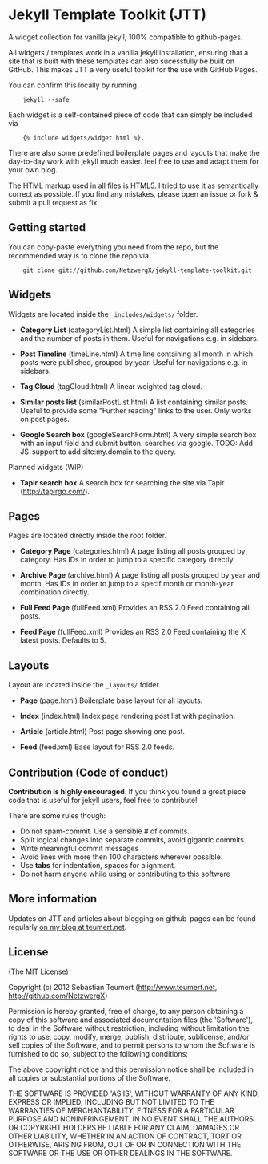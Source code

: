 Jekyll Template Toolkit (JTT)
=============================

A widget collection for vanilla jekyll, 100% compatible to github-pages.

All widgets / templates work in a vanilla jekyll installation, ensuring that a site that is built with these 
templates can also sucessfully be built on GitHub. This makes JTT a very useful toolkit for the use
with GitHub Pages.

You can confirm this locally by running
	
		jekyll --safe

Each widget is a self-contained piece of code that can simply be included via 

		{% include widgets/widget.html %}. 
	
There are also some predefined boilerplate pages and layouts that make the day-to-day work with 
jekyll much easier. feel free to use and adapt them for your own blog.

The HTML markup used in all files is HTML5. I tried to use it as semantically correct as possible.
If you find any mistakes, please open an issue or fork & submit a pull request as fix.
		
	
Getting started
---------------

You can copy-paste everything you need from the repo, but the recommended way is to clone the repo via

		git clone git://github.com/NetzwergX/jekyll-template-toolkit.git


Widgets
-------

Widgets are located inside the `_includes/widgets/` folder.

* **Category List** (categoryList.html)
	A simple list containing all categories and the number of posts in them.
	Useful for navigations e.g. in sidebars.

* **Post Timeline** (timeLine.html)
	A time line containing all month in which posts were published, grouped by year.
	Useful for navigations e.g. in sidebars.

* **Tag Cloud** (tagCloud.html)
	A linear weighted tag cloud. 
	
* **Similar posts list** (similarPostList.html)
	A list containing similar posts.
	Useful to provide some "Further reading" links to the user. Only works on post pages.
	
* **Google Search box** (googleSearchForm.html)
	A very simple search box with an input field and submit button. searches via google.
	TODO: Add JS-support to add site:my.domain to the query.
		
Planned widgets (WIP)
	
* **Tapir search box**
	A search box for searching the site via Tapir (<http://tapirgo.com/>).	
		
Pages
-----

Pages are located directly inside the root folder.

* **Category Page** (categories.html)
	A page listing all posts grouped by category.
	Has IDs in order to jump to a specific category directly.

* **Archive Page** (archive.html)
	A page listing all posts grouped by year and month.
	Has IDs in order to jump to a specif month or month-year combination directly.

* **Full Feed Page** (fullFeed.xml)
	Provides an RSS 2.0 Feed containing all posts.	
	
* **Feed Page** (fullFeed.xml)
	Provides an RSS 2.0 Feed containing the X latest posts. Defaults to 5.	
		
Layouts
-------

Layout are located inside the `_layouts/` folder.

* **Page** (page.html)
	Boilerplate base layout for all layouts.
	
* **Index** (index.html)
	Index page rendering post list with pagination.
	
* **Article** (article.html)
	Post page showing one post.
	
* **Feed** (feed.xml)
	Base layout for RSS 2.0 feeds.
		
	
Contribution (Code of conduct)
------------------------------

**Contribution is highly encouraged**. If you think you found a great piece code that is useful
for jekyll users, feel free to contribute!

There are some rules though:
	
* Do not spam-commit. Use a sensible # of commits.
* Split logical changes into separate commits, avoid gigantic commits.
* Write meaningful commit messages
* Avoid lines with more then 100 characters wherever possible.
* Use **tabs** for indentation, spaces for alignment.
* Do not harm anyone while using or contributing to this software
		
More information
----------------

Updates on JTT and articles about blogging on github-pages can be found regularly
[on my blog at teumert.net](http://www.teumert.net/).

		
License
-------
(The MIT License)

Copyright (c) 2012 Sebastian Teumert (<http://www.teumert.net>, <http://github.com/NetzwergX>)

Permission is hereby granted, free of charge, to any person obtaining a copy
of this software and associated documentation files (the 'Software'), to deal
in the Software without restriction, including without limitation the rights
to use, copy, modify, merge, publish, distribute, sublicense, and/or sell
copies of the Software, and to permit persons to whom the Software is
furnished to do so, subject to the following conditions:

The above copyright notice and this permission notice shall be included in all
copies or substantial portions of the Software.

THE SOFTWARE IS PROVIDED 'AS IS', WITHOUT WARRANTY OF ANY KIND, EXPRESS OR
IMPLIED, INCLUDING BUT NOT LIMITED TO THE WARRANTIES OF MERCHANTABILITY,
FITNESS FOR A PARTICULAR PURPOSE AND NONINFRINGEMENT. IN NO EVENT SHALL THE
AUTHORS OR COPYRIGHT HOLDERS BE LIABLE FOR ANY CLAIM, DAMAGES OR OTHER
LIABILITY, WHETHER IN AN ACTION OF CONTRACT, TORT OR OTHERWISE, ARISING FROM,
OUT OF OR IN CONNECTION WITH THE SOFTWARE OR THE USE OR OTHER DEALINGS IN THE
SOFTWARE.